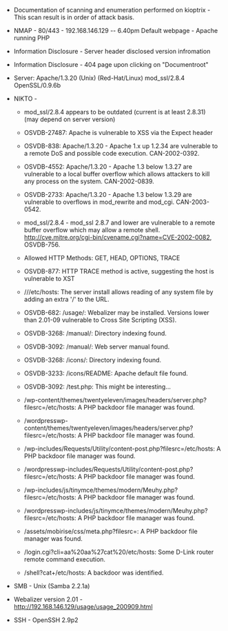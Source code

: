 - Documentation of scanning and enumeration performed on kioptrix - This scan result is in order of attack basis.

- NMAP - 
	80/443 - 192.168.146.129 -- 6.40pm
	Default webpage  - Apache running PHP

- Information Disclosure - Server header disclosed version infromation
- Information Disclosure - 404 page upon clicking on "Documentroot"

+ Server: Apache/1.3.20 (Unix)  (Red-Hat/Linux) mod_ssl/2.8.4 OpenSSL/0.9.6b

- NIKTO - 
	+ mod_ssl/2.8.4 appears to be outdated (current is at least 2.8.31) (may depend on server version)
	+ OSVDB-27487: Apache is vulnerable to XSS via the Expect header
	+ OSVDB-838: Apache/1.3.20 - Apache 1.x up 1.2.34 are vulnerable to a remote DoS and possible code execution. CAN-2002-0392.
	+ OSVDB-4552: Apache/1.3.20 - Apache 1.3 below 1.3.27 are vulnerable to a local buffer overflow which allows attackers to kill any process on the system. CAN-2002-0839.
	+ OSVDB-2733: Apache/1.3.20 - Apache 1.3 below 1.3.29 are vulnerable to overflows in mod_rewrite and mod_cgi. CAN-2003-0542.
	
	+ mod_ssl/2.8.4 - mod_ssl 2.8.7 and lower are vulnerable to a remote buffer overflow which may allow a remote shell. http://cve.mitre.org/cgi-bin/cvename.cgi?name=CVE-2002-0082, OSVDB-756.
	
	+ Allowed HTTP Methods: GET, HEAD, OPTIONS, TRACE 
	+ OSVDB-877: HTTP TRACE method is active, suggesting the host is vulnerable to XST
	+ ///etc/hosts: The server install allows reading of any system file by adding an extra '/' to the URL.
	+ OSVDB-682: /usage/: Webalizer may be installed. Versions lower than 2.01-09 vulnerable to Cross Site Scripting (XSS).
	+ OSVDB-3268: /manual/: Directory indexing found.
	+ OSVDB-3092: /manual/: Web server manual found.
	+ OSVDB-3268: /icons/: Directory indexing found.
	+ OSVDB-3233: /icons/README: Apache default file found.
	+ OSVDB-3092: /test.php: This might be interesting...
	+ /wp-content/themes/twentyeleven/images/headers/server.php?filesrc=/etc/hosts: A PHP backdoor file manager was found.
	+ /wordpresswp-content/themes/twentyeleven/images/headers/server.php?filesrc=/etc/hosts: A PHP backdoor file manager was found.
	+ /wp-includes/Requests/Utility/content-post.php?filesrc=/etc/hosts: A PHP backdoor file manager was found.
	+ /wordpresswp-includes/Requests/Utility/content-post.php?filesrc=/etc/hosts: A PHP backdoor file manager was found.
	+ /wp-includes/js/tinymce/themes/modern/Meuhy.php?filesrc=/etc/hosts: A PHP backdoor file manager was found.
	+ /wordpresswp-includes/js/tinymce/themes/modern/Meuhy.php?filesrc=/etc/hosts: A PHP backdoor file manager was found.
	+ /assets/mobirise/css/meta.php?filesrc=: A PHP backdoor file manager was found.
	+ /login.cgi?cli=aa%20aa%27cat%20/etc/hosts: Some D-Link router remote command execution.
	+ /shell?cat+/etc/hosts: A backdoor was identified.

- SMB - Unix (Samba 2.2.1a)

- Webalizer version 2.01 - http://192.168.146.129/usage/usage_200909.html

- SSH - OpenSSH 2.9p2



